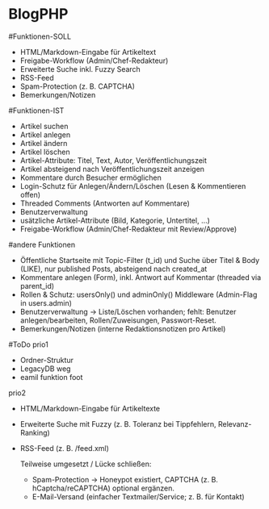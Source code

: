 # BlogPHP

#Funktionen-SOLL
- HTML/Markdown-Eingabe für Artikeltext
- Freigabe-Workflow (Admin/Chef-Redakteur)
- Erweiterte Suche inkl. Fuzzy Search
- RSS-Feed
- Spam-Protection (z. B. CAPTCHA)
- Bemerkungen/Notizen


#Funktionen-IST
- Artikel suchen
- Artikel anlegen
- Artikel ändern
- Artikel löschen
- Artikel-Attribute: Titel, Text, Autor, Veröffentlichungszeit
- Artikel absteigend nach Veröffentlichungszeit anzeigen
- Kommentare durch Besucher ermöglichen
- Login-Schutz für Anlegen/Ändern/Löschen (Lesen & Kommentieren offen)
- Threaded Comments (Antworten auf Kommentare)
- Benutzerverwaltung 
- usätzliche Artikel-Attribute (Bild, Kategorie, Untertitel, …)
- Freigabe-Workflow (Admin/Chef-Redakteur mit Review/Approve)

#andere Funktionen
- Öffentliche Startseite mit Topic-Filter (t_id) und Suche über Titel & Body (LIKE), nur published Posts, absteigend nach created_at
- Kommentare anlegen (Form), inkl. Antwort auf Kommentar (threaded via parent_id)
- Rollen & Schutz: usersOnly() und adminOnly() Middleware (Admin-Flag in users.admin)
- Benutzerverwaltung → Liste/Löschen vorhanden; fehlt: Benutzer anlegen/bearbeiten, Rollen/Zuweisungen, Passwort-Reset.
- Bemerkungen/Notizen (interne Redaktionsnotizen pro Artikel)

#ToDo
prio1
- Ordner-Struktur
- LegacyDB weg
- eamil funktion foot

prio2
- HTML/Markdown-Eingabe für Artikeltexte
- Erweiterte Suche mit Fuzzy (z. B. Toleranz bei Tippfehlern, Relevanz-Ranking)
- RSS-Feed (z. B. /feed.xml)

    Teilweise umgesetzt / Lücke schließen:
    - Spam-Protection → Honeypot existiert, CAPTCHA (z. B. hCaptcha/reCAPTCHA) optional ergänzen.
    - E-Mail-Versand (einfacher Textmailer/Service; z. B. für Kontakt)

